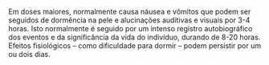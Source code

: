 Em doses maiores, normalmente causa náusea e vômitos que podem ser seguidos de dormência na pele e alucinações auditivas e visuais por 3-4 horas. Isto normalmente é seguido por um intenso registro autobiográfico dos eventos e da significância da vida do indivíduo, durando de 8-20 horas. Efeitos fisiológicos – como dificuldade para dormir – podem persistir por um ou dois dias.